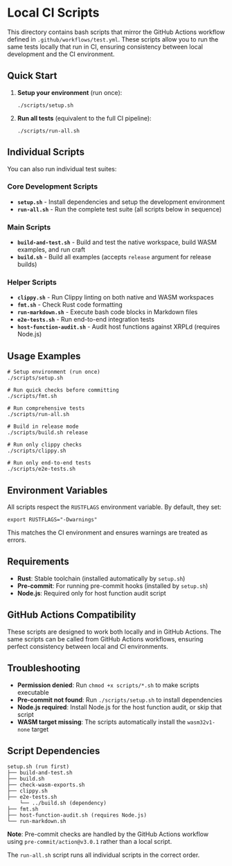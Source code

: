 # Local CI Scripts

This directory contains bash scripts that mirror the GitHub Actions workflow defined in `.github/workflows/test.yml`.
These scripts allow you to run the same tests locally that run in CI, ensuring consistency between local development and
the CI environment.

## Quick Start

1. **Setup your environment** (run once):
   ```shell
   ./scripts/setup.sh
   ```

2. **Run all tests** (equivalent to the full CI pipeline):
   ```shell
   ./scripts/run-all.sh
   ```

## Individual Scripts

You can also run individual test suites:

### Core Development Scripts

- **`setup.sh`** - Install dependencies and setup the development environment
- **`run-all.sh`** - Run the complete test suite (all scripts below in sequence)

### Main Scripts

- **`build-and-test.sh`** - Build and test the native workspace, build WASM examples, and run craft
- **`build.sh`** - Build all examples (accepts `release` argument for release builds)

### Helper Scripts

- **`clippy.sh`** - Run Clippy linting on both native and WASM workspaces
- **`fmt.sh`** - Check Rust code formatting
- **`run-markdown.sh`** - Execute bash code blocks in Markdown files
- **`e2e-tests.sh`** - Run end-to-end integration tests
- **`host-function-audit.sh`** - Audit host functions against XRPLd (requires Node.js)

## Usage Examples

```shell
# Setup environment (run once)
./scripts/setup.sh

# Run quick checks before committing
./scripts/fmt.sh

# Run comprehensive tests
./scripts/run-all.sh

# Build in release mode
./scripts/build.sh release

# Run only clippy checks
./scripts/clippy.sh

# Run only end-to-end tests
./scripts/e2e-tests.sh
```

## Environment Variables

All scripts respect the `RUSTFLAGS` environment variable. By default, they set:

```shell
export RUSTFLAGS="-Dwarnings"
```

This matches the CI environment and ensures warnings are treated as errors.

## Requirements

- **Rust**: Stable toolchain (installed automatically by `setup.sh`)
- **Pre-commit**: For running pre-commit hooks (installed by `setup.sh`)
- **Node.js**: Required only for host function audit script

## GitHub Actions Compatibility

These scripts are designed to work both locally and in GitHub Actions. The same scripts can be called from GitHub
Actions workflows, ensuring perfect consistency between local and CI environments.

## Troubleshooting

- **Permission denied**: Run `chmod +x scripts/*.sh` to make scripts executable
- **Pre-commit not found**: Run `./scripts/setup.sh` to install dependencies
- **Node.js required**: Install Node.js for the host function audit, or skip that script
- **WASM target missing**: The scripts automatically install the `wasm32v1-none` target

## Script Dependencies

```
setup.sh (run first)
├── build-and-test.sh
├── build.sh
├── check-wasm-exports.sh
├── clippy.sh
├── e2e-tests.sh
    └── ../build.sh (dependency)
├── fmt.sh
├── host-function-audit.sh (requires Node.js)
└── run-markdown.sh
```

**Note**: Pre-commit checks are handled by the GitHub Actions workflow using `pre-commit/action@v3.0.1` rather than a
local script.

The `run-all.sh` script runs all individual scripts in the correct order.
